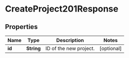 

# CreateProject201Response


## Properties

| Name | Type | Description | Notes |
|------------ | ------------- | ------------- | -------------|
|**id** | **String** | ID of the new project. |  [optional] |



